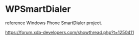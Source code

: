 # WPSmartDialer

reference Windows Phone SmartDialer project.

https://forum.xda-developers.com/showthread.php?t=1250411
